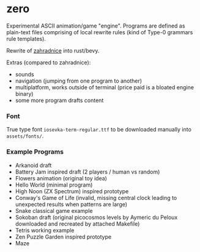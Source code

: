 # zero

Experimental ASCII animation/game "engine". Programs are defined as plain-text files comprising of local rewrite rules (kind of Type-0 grammars rule templates).

Rewrite of [zahradnice](https://github.com/popojan/zahradnice) into rust/bevy.

Extras (compared to zahradnice):
* sounds
* navigation (jumping from one program to another)
* multiplatform, works outside of terminal (price paid is a bloated engine binary)
* some more program drafts content

### Font

True type font `iosevka-term-regular.ttf` to be downloaded manually into `assets/fonts/`.

### Example Programs
* Arkanoid draft
* Battery Jam inspired draft (2 players / human vs random)
* Flowers animation (original toy idea)
* Hello World (minimal program)
* High Noon (ZX Spectrum) inspired prototype
* Conway's Game of Life (invalid, missing central clock leading to unexpected results when patterns are large)
* Snake classical game example
* Sokoban draft (original picocosmos levels by Aymeric du Peloux downloaded and recreated by attached Makefile)
* Tetris working example
* Zen Puzzle Garden inspired prototype
* Maze
